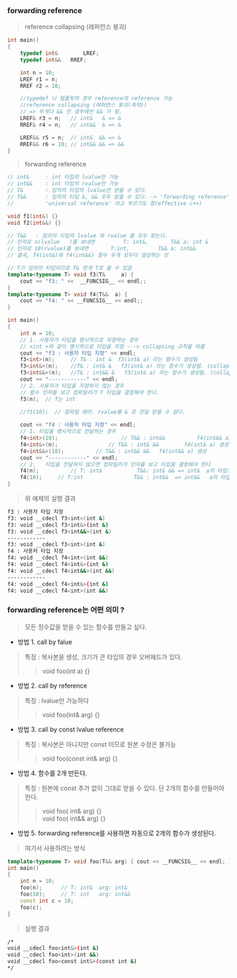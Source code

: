 ### forwarding reference

> reference collapsing (레퍼런스 붕괴)
``` cpp
int main()
{
	typedef int&		LREF;
	typedef int&&	RREF;

	int n = 10;
	LREF r1 = n;
	RREF r2 = 10;

	//typedef 나 템플릿의 경우 reference의 reference 가능
	//reference collapsing (레퍼런스 붕괴(축약))
	// => 두개다 && 인 경우에만 && 가 됨.
	LREF& r3 = n;  	// int&   & => &
	RREF& r4 = n;  	// int&&  & => &

	LREF&& r5 = n; 	// int&  && => &
	RREF&& r6 = 10; // int&& && => &&
}
```

> forwarding reference

``` cpp
// int&		: int 타입의 lvalue만 가능
// int&&	: int 타입의 rvalue만 가능
// T&		: 임의의 타입의 lvalue만 받을 수 있다.
// T&&		: 임의의 타입 &, && 모두 받을 수 있다. -> 'forwarding reference' 라고 부름
//			'universal reference' 라고 부르기도 함(effective c++)

void f1(int&) {}  
void f2(int&&) {}   

// T&&   : 임의의 타입의 lvalue 와 rvalue 를 모두 받는다.
// 인자로 n(lvalue   )를 보내면		 T: int&,		T&& a: int &
// 인자로 10(rvalue)를 보내면		 T:int,			T&& a: int&&
// 결국, f4(int&)와 f4(int&&) 함수 두개 모두다 생성하는 것

// T가 임의의 타입이므로 T& 란게 T로 올 수 있음
template<typename T> void f3(T&		a) { 
	cout << "f3: " <<  __FUNCSIG__ << endl;;
}
template<typename T> void f4(T&&  a) {
	cout << "f4: " << __FUNCSIG__ << endl;;
}

int main()
{
	int n = 10;
	// 1. 사용자가 타입을 명시적으로 지정하는 경우 
	// <int >와 같이 명시적으로 타입을 지정 ---> collapsing 규칙을 따름
	cout << "f3 : 사용자 타입 지정" << endl;
	f3<int>(n);		// T& : int &  f3(int& a) 라는 함수가 생성됨
	f3<int&>(n);	//T& : int& &   f3(int& a) 라는 함수가 생성됨. (collapsing에 의해서)
	f3<int&&>(n);	//T& : int&& &   f3(int& a) 라는 함수가 생성됨. (collapsing에 의해서)
	cout << "------------" << endl;
	// 2. 사용자가 타입을 지정하지 않는 경우
	// 함수 인자를 보고 컴파일러가 T 타입을 결정해야 한다.
	f3(n);  // T는 int
	
	//f3(10);  // 컴파일 에러. rvalue를 & 로 전달 받을 수 없다.

	cout << "f4 : 사용자 타입 지정" << endl;
	// 1. 타입을 명시적으로 전달하는 경우
	f4<int>(10);					// T&& : int&&			f4(int&& a) 생성
	f4<int&>(n);				// T&& : int& &&		f4(int& a) 생성  - collaping
	f4<int&&>(10);			// T&& : int&& &&	f4(int&& a) 생성 
	cout << "------------" << endl;
	// 2.	타입을 전달하지 않으면 컴파일러가 인자를 보고 타입을 결정해야 한다
	f4(n);			// T: int&           T&&: int& && => int&  a의 타입: int&
	f4(10);		// T:int				T&& : int&&  => int&&	a의 타입: int&&
}
```
> 위 예제의 실행 결과
``` bash
f3 : 사용자 타입 지정
f3: void __cdecl f3<int>(int &)
f3: void __cdecl f3<int&>(int &)
f3: void __cdecl f3<int&&>(int &)
------------
f3: void __cdecl f3<int>(int &)
f4 : 사용자 타입 지정
f4: void __cdecl f4<int>(int &&)
f4: void __cdecl f4<int&>(int &)
f4: void __cdecl f4<int&&>(int &&)
------------
f4: void __cdecl f4<int&>(int &)
f4: void __cdecl f4<int>(int &&)
```



### forwarding reference는 어떤 의미 ?

> 모든 정수값을 받을 수 있는 함수를 만들고 싶다.

* 방법 1.  call by falue
> 특징 : 복사본을 생성, 크기가 큰 타입의 경우 오버헤드가 있다.  
>>  void foo(int a) {}

* 방법 2. call by reference
> 특징 : lvalue만 가능하다
>> void foo(int& arg) {}

* 방법 3. call by  const lvalue reference
> 특징 : 복사본은 아니지만 const 이므로 원본 수정은 불가능
>> void foo(const int& arg) {}

* 방법 4. 함수를 2개 만든다.
> 특징 : 원본에 const 추가 없이 그대로 받을 수 있다. 단 2개의 함수를 만들어야 한다.
>> void foo( int& arg) {}  
>> void foo( int&& arg) {}

* 방법 5. forwarding reference를 사용하면 자동으로 2개의 함수가 생성된다.
> 여기서 사용하려는 방식

``` cpp
template<typename T> void foo(T&& arg) { cout << __FUNCSIG__ << endl; }
int main()
{
	int n = 10;
	foo(n); 	 // T: int&  arg: int&
	foo(10);	 // T: int   arg: int&&
	const int c = 10;
	foo(c);
}
```
> 실행 결과
``` bash
/*
void __cdecl foo<int&>(int &)
void __cdecl foo<int>(int &&)
void __cdecl foo<const int&>(const int &)
*/
```